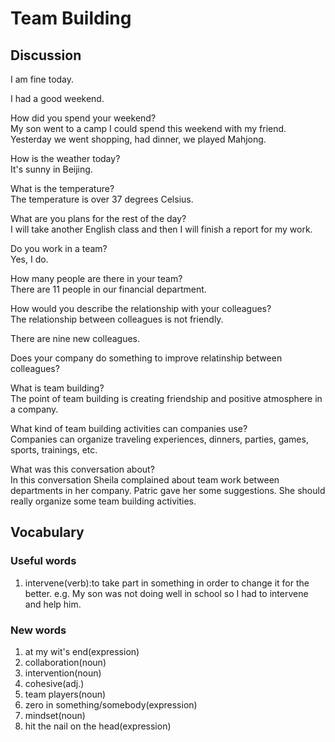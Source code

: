 # Team Building
## Discussion
I am fine today.  

I had a good weekend.  

How did you spend your weekend?  
My son went to a camp I could spend this weekend with my friend.  
Yesterday we went shopping, had dinner, we played Mahjong.  

How is the weather today?  
It's sunny in Beijing.  

What is the temperature?  
The temperature is over 37 degrees Celsius.  

What are you plans for the rest of the day?  
I will take another English class and then I will finish a report for my work.  

Do you work in a team?  
Yes, I do.  

How many people are there in your team?  
There are 11 people in our financial department.  

How would you describe the relationship with your colleagues?  
The relationship between colleagues is not friendly.  

There are nine new colleagues.  

Does your company do something to improve relatinship between colleagues?  

What is team building?  
The point of team building is creating friendship and positive atmosphere in a company.  

What kind of team building activities can companies use?   
Companies can organize traveling experiences, dinners, parties, games, sports, trainings, etc.

What was this conversation about?  
In this conversation Sheila complained about team work between departments in her company. Patric gave her some suggestions. She should really organize some team building activities.  

## Vocabulary
### Useful words
1. intervene(verb):to take part in something in order to change it for the better. e.g. My son was not doing well in school so I had to intervene and help him.

### New words
1. at my wit's end(expression)
1. collaboration(noun)
1. intervention(noun)
1. cohesive(adj.)
1. team players(noun)
1. zero in something/somebody(expression)
1. mindset(noun)
1. hit the nail on the head(expression)
